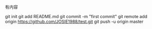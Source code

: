 ﻿有内容

git init
git add README.md
git commit -m "first commit"
git remote add origin https://github.com/JOSIE1988/test.git
git push -u origin master
